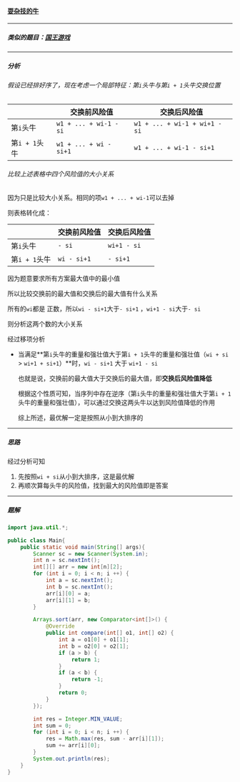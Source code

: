 #### <a href="https://www.acwing.com/problem/content/127/">耍杂技的牛</a>

----------

##### 类似的题目：<a href="https://www.acwing.com/problem/content/description/116/">国王游戏</a>

------------------

##### 分析

###### 假设已经排好序了，现在考虑一个局部特征：第`i`头牛与第`i + 1`头牛交换位置

|               | 交换前风险值           | 交换后风险值                  |
| ------------- | ---------------------- | ----------------------------- |
| 第`i`头牛     | `w1 + ... + wi-1 - si` | `w1 + ... + wi-1 + wi+1 - si` |
| 第`i + 1`头牛 | `w1 + ... + wi - si+1` | `w1 + ... + wi-1 - si+1`      |

###### 比较上述表格中四个风险值的大小关系

因为只是比较大小关系。相同的项`w1 + ... + wi-1`可以去掉

则表格转化成：

|               | 交换前风险值 | 交换后风险值 |
| ------------- | ------------ | ------------ |
| 第`i`头牛     | `- si`       | `wi+1 - si`  |
| 第`i + 1`头牛 | `wi - si+1`  | `- si+1`     |

因为题意要求所有方案最大值中的最小值

所以比较交换前的最大值和交换后的最大值有什么关系

所有的`wi`都是 正数，所以`wi - si+1`大于`- si+1` ，`wi+1 - si`大于`- si` 

则分析这两个数的大小关系

经过移项分析

- 当满足**第`i`头牛的重量和强壮值大于第`i + 1`头牛的重量和强壮值（`wi + si` > `wi+1 + si+1`）**时，`wi - si+1` 大于 `wi+1 - si` 

  也就是说，交换前的最大值大于交换后的最大值，即**交换后风险值降低**

  根据这个性质可知，当序列中存在逆序（第`i`头牛的重量和强壮值大于第`i + 1`头牛的重量和强壮值），可以通过交换这两头牛以达到风险值降低的作用

  综上所述，最优解一定是按照从小到大排序的

-----------------

##### 思路

经过分析可知

1. 先按照`wi + si`从小到大排序，这是最优解
2. 再顺次算每头牛的风险值，找到最大的风险值即是答案

--------------

##### 题解

```java
import java.util.*;

public class Main{
    public static void main(String[] args){
        Scanner sc = new Scanner(System.in);
        int n = sc.nextInt();
        int[][] arr = new int[n][2];
        for (int i = 0; i < n; i ++) {
            int a = sc.nextInt();
            int b = sc.nextInt();
            arr[i][0] = a;
            arr[i][1] = b;
        }

        Arrays.sort(arr, new Comparator<int[]>() {
            @Override
            public int compare(int[] o1, int[] o2) {
                int a = o1[0] + o1[1];
                int b = o2[0] + o2[1];
                if (a > b) {
                    return 1;
                }
                if (a < b) {
                    return -1;
                }
                return 0;
            }
        });

        int res = Integer.MIN_VALUE;
        int sum = 0;
        for (int i = 0; i < n; i ++) {
            res = Math.max(res, sum - arr[i][1]);
            sum += arr[i][0];
        }
        System.out.println(res);
    }
}
```

